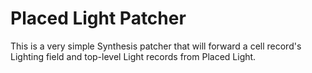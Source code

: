 # Placed Light Patcher

This is a very simple Synthesis patcher that will forward a cell record's Lighting field and top-level Light records from Placed Light.
